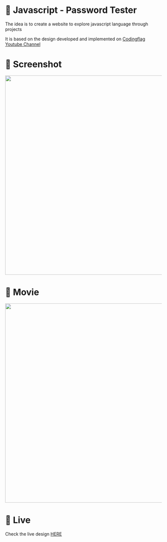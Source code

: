 # 🎨 Javascript - Password Tester

The idea is to create a website to explore javascript language through projects 

It is based on the design developed and implemented  on [Codingflag Youtube Channel](https://www.youtube.com/watch?v=j-nddSkOmlA)


# 📸 Screenshot
<img src="https://storage.googleapis.com/rfribeiro-javascript/password-tester/presentation.png" width="640">


# 🎥 Movie
<img src="https://storage.googleapis.com/rfribeiro-javascript/password-tester/presentation.gif" width="640">

# 🚀 Live

Check the live design [HERE](https://storage.googleapis.com/rfribeiro-javascript/password-tester/index.html)